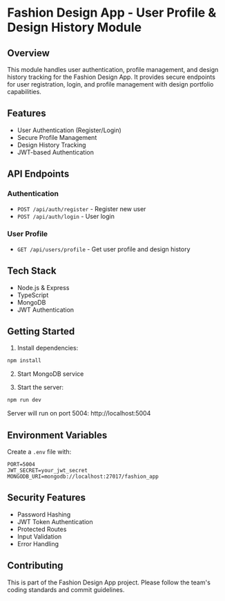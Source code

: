 # Fashion Design App - User Profile & Design History Module

## Overview
This module handles user authentication, profile management, and design history tracking for the Fashion Design App. It provides secure endpoints for user registration, login, and profile management with design portfolio capabilities.

## Features
- User Authentication (Register/Login)
- Secure Profile Management
- Design History Tracking
- JWT-based Authentication

## API Endpoints

### Authentication
- `POST /api/auth/register` - Register new user
- `POST /api/auth/login` - User login

### User Profile
- `GET /api/users/profile` - Get user profile and design history

## Tech Stack
- Node.js & Express
- TypeScript
- MongoDB
- JWT Authentication

## Getting Started

1. Install dependencies:
```bash
npm install
```

2. Start MongoDB service

3. Start the server:
```bash
npm run dev
```

Server will run on port 5004: http://localhost:5004

## Environment Variables
Create a `.env` file with:
```
PORT=5004
JWT_SECRET=your_jwt_secret
MONGODB_URI=mongodb://localhost:27017/fashion_app
```

## Security Features
- Password Hashing
- JWT Token Authentication
- Protected Routes
- Input Validation
- Error Handling

## Contributing
This is part of the Fashion Design App project. Please follow the team's coding standards and commit guidelines.

